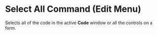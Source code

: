 
# Select All Command (Edit Menu)

Selects all of the code in the active  **Code** window or all the controls on a form.

